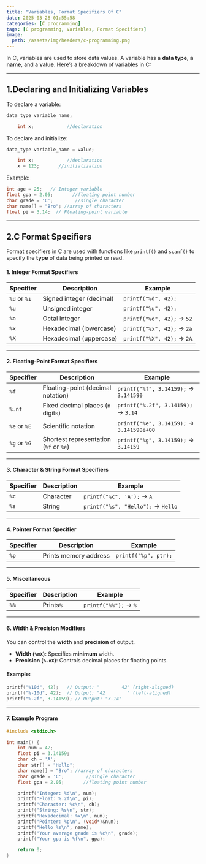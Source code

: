 ```yaml
---
title: "Variables, Format Specifiers Of C"
date: 2025-03-28-01:55:58
categories: [C programming]
tags: [C programming, Variables, Format Specifiers]
image:
  path: /assets/img/headers/c-programming.png
---
```


In C, variables are used to store data values. A variable has a **data type**, a **name**, and a **value**. Here’s a breakdown of variables in C:

---

## **1.Declaring and Initializing Variables**

To declare a variable:

```c
data_type variable_name;
```

```c
    int x;            //declaration
```

To declare and initialize:

```c
data_type variable_name = value;
```

```c
    int x;            //declaration
    x = 123;       //initialization
```

Example:

```c
int age = 25;   // Integer variable
float gpa = 2.05;       //floating point number
char grade = 'C';        //single character
char name[] = "Bro"; //array of characters
float pi = 3.14;  // Floating-point variable
```

---

## **2.C Format Specifiers**

Format specifiers in C are used with functions like `printf()` and `scanf()` to specify the **type** of data being printed or read.

#### **1. Integer Format Specifiers**

| Specifier    | Description              | Example                    |
| ------------ | ------------------------ | -------------------------- |
| `%d` or `%i` | Signed integer (decimal) | `printf("%d", 42);`        |
| `%u`         | Unsigned integer         | `printf("%u", 42);`        |
| `%o`         | Octal integer            | `printf("%o", 42);` → `52` |
| `%x`         | Hexadecimal (lowercase)  | `printf("%x", 42);` → `2a` |
| `%X`         | Hexadecimal (uppercase)  | `printf("%X", 42);` → `2A` |

---

#### **2. Floating-Point Format Specifiers**

| Specifier    | Description                            | Example                                   |
| ------------ | -------------------------------------- | ----------------------------------------- |
| `%f`         | Floating-point (decimal notation)      | `printf("%f", 3.14159);` → `3.141590`     |
| `%.nf`       | Fixed decimal places (`n` digits)      | `printf("%.2f", 3.14159);` → `3.14`       |
| `%e` or `%E` | Scientific notation                    | `printf("%e", 3.14159);` → `3.141590e+00` |
| `%g` or `%G` | Shortest representation (`%f` or `%e`) | `printf("%g", 3.14159);` → `3.14159`      |

---

#### **3. Character & String Format Specifiers**

| Specifier | Description | Example                            |
| --------- | ----------- | ---------------------------------- |
| `%c`      | Character   | `printf("%c", 'A');` → `A`         |
| `%s`      | String      | `printf("%s", "Hello");` → `Hello` |

---

#### **4. Pointer Format Specifier**

| Specifier | Description           | Example              |
| --------- | --------------------- | -------------------- |
| `%p`      | Prints memory address | `printf("%p", ptr);` |

---

#### **5. Miscellaneous**

| Specifier | Description | Example               |
| --------- | ----------- | --------------------- |
| `%%`      | Prints`%`   | `printf("%%");` → `%` |

---

#### **6. Width & Precision Modifiers**

You can control the **width** and **precision** of output.

- **Width (`%mX`)**: Specifies **minimum** width.
- **Precision (`%.nX`)**: Controls decimal places for floating points.

#### Example:

```c
printf("%10d", 42);   // Output: "        42" (right-aligned)
printf("%-10d", 42);  // Output: "42        " (left-aligned)
printf("%.2f", 3.14159); // Output: "3.14"
```

---

#### **7. Example Program**

```c
#include <stdio.h>

int main() {
    int num = 42;
    float pi = 3.14159;
    char ch = 'A';
    char str[] = "Hello";
    char name[] = "Bro"; //array of characters
    char grade = 'C';        //single character
    float gpa = 2.05;       //floating point number

    printf("Integer: %d\n", num);
    printf("Float: %.2f\n", pi);
    printf("Character: %c\n", ch);
    printf("String: %s\n", str);
    printf("Hexadecimal: %x\n", num);
    printf("Pointer: %p\n", (void*)&num);
    printf("Hello %s\n", name);
    printf("Your average grade is %c\n", grade);
    printf("Your gpa is %f\n", gpa);

    return 0;
}
```
